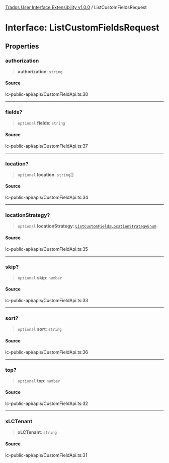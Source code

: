 [Trados User Interface Extensibility v1.0.0](../wiki/globals) / ListCustomFieldsRequest

# Interface: ListCustomFieldsRequest

## Properties

### authorization

> **authorization**: `string`

#### Source

lc-public-api/apis/CustomFieldApi.ts:30

***

### fields?

> `optional` **fields**: `string`

#### Source

lc-public-api/apis/CustomFieldApi.ts:37

***

### location?

> `optional` **location**: `string`[]

#### Source

lc-public-api/apis/CustomFieldApi.ts:34

***

### locationStrategy?

> `optional` **locationStrategy**: [`ListCustomFieldsLocationStrategyEnum`](../wiki/Type.ListCustomFieldsLocationStrategyEnum)

#### Source

lc-public-api/apis/CustomFieldApi.ts:35

***

### skip?

> `optional` **skip**: `number`

#### Source

lc-public-api/apis/CustomFieldApi.ts:33

***

### sort?

> `optional` **sort**: `string`

#### Source

lc-public-api/apis/CustomFieldApi.ts:36

***

### top?

> `optional` **top**: `number`

#### Source

lc-public-api/apis/CustomFieldApi.ts:32

***

### xLCTenant

> **xLCTenant**: `string`

#### Source

lc-public-api/apis/CustomFieldApi.ts:31
